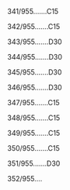 341/955.......C15 


342/955.......C15 


343/955.......D30 


344/955.......D30 


345/955.......D30 


346/955.......D30 


347/955.......C15 


348/955.......C15 


349/955.......C15 


350/955.......C15 


351/955.......D30 


352/955.... 

